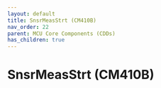 ```yaml
---
layout: default
title: SnsrMeasStrt (CM410B)
nav_order: 22
parent: MCU Core Components (CDDs)
has_children: true
---
```

# SnsrMeasStrt (CM410B)

